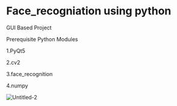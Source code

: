 # Face_recogniation using python

GUI Based Project

Prerequisite Python Modules

1.PyQt5

2.cv2

3.face_recognition

4.numpy

![Untitled-2](https://github.com/Gauthambhandary/Face_recogniation/assets/76608448/9d1b0476-9f37-4c35-8a8c-c4dea45aa9ed)

